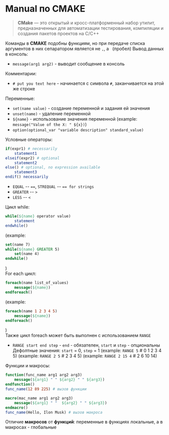 # Manual по CMAKE
> **CMake** — это открытый и кросс-платформенный набор утилит, предназначенных для автоматизации тестирования, компиляции и создания пакетов проектов на C/C++

Команды в **CMAKE** подобны функциям, но при передаче списка аргументов в них сепаратором является не `,`, а ` `(пробел)
Вывод данных в консоль:
* `message(arg1 arg2)` - выводит сообщение в консоль

Комментарии:
* `# put you text here` - начинается с символа `#`, заканчивается на этой же строке

Переменные:
* `set(name value)` - создание переменной и задания ей значения
* `unset(name)` - удаление переменной
* `${name}` - использование значения переменной
(example: `message("Value of the X: " ${x})`)
* `option(optional_var "variable description" standard_value)`

Условные операторы:
```cmake
if(expr1) # necessarily
    statement1
elseif(expr2) # optional
    statement2
else() # optional, no expression available
    statement3
endif() necessarily
```
* `EQUAL` -- `==`, `STREQUAL` -- `== for strings`
* `GREATER` -- `>`
* `LESS` -- `<`

Цикл while:
```cmake
while(${name} operator value)
    statement
endwhile()
```
(example:
```cmake
set(name 7)
while(${name} GREATER 5)
    set(name 4)
endwhile()
```
)  
For each цикл:
```cmake
foreach(name list_of_values)
    message(${name})
endforeach()
```
(example:
```cmake
foreach(name 1 2 3 4 5)
    message(${name})
endforeach()
```
)  
Также цикл foreach может быть выполнен с использованием `RANGE`
* `RANGE start end step` - `end` - обязателен, `start` и `step` - опциональны  
Дефолтные значения: `start` = 0, `step` = 1
(example: `RANGE 5` # 0 1 2 3 4 5)
(example: `RANGE 2 5` # 2 3 4 5)
(example: `RANGE 2 15 4` # 2 6 10 14)

Функции и макросы:
```cmake
function(func_name arg1 arg2 arg3)
    message(${arg1} " " ${arg2} " " ${arg3})
endfunction()
func_name(12 89 225) # вызов функции
```
```cmake
macro(mac_name arg1 arg2 arg3)
    message(${arg1} " "  ${arg2} " " ${arg3})
endmacro()
func_name(Hello, Ilon Musk) # вызов макроса
```
Отличие **макросов** от **функций**: переменные в функциях локальные, а в макросах - глобальные
